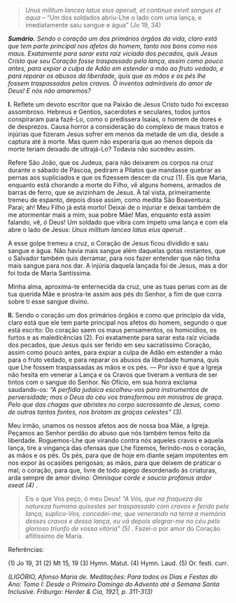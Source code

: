 > *Unus militum lancea latus eius aperuit, et continuo exivit sanguis et aqua* – “Um dos soldados abriu-Lhe o lado com uma lança, e imediatamente saiu sangue e água” (Jo 19, 34)

***Sumário.** Sendo o coração um dos primários órgãos da vida, claro está que tem parte principal nos afetos do homem, tanto nos bons como nos maus. Exatamente para sarar esta raiz viciada dos pecados, quis Jesus Cristo que seu Coração fosse traspassado pela lança, assim como pouco antes, para expiar a culpa de Adão em estender a mão ao fruto vedado, e para reparar os abusos da liberdade, quis que as mãos e os pés lhe fossem traspassados pelos cravos. Ó inventos admiráveis do amor de Deus! E nós não amaremos?*

**I.** Reflete um devoto escritor que na Paixão de Jesus Cristo tudo foi excesso assombroso. Hebreus e Gentios, sacerdotes e seculares, todos juntos conspiraram para fazê-Lo, como o predissera Isaías, o homem de dores e de desprezos. Causa horror a consideração do complexo de maus tratos e injúrias que fizeram Jesus sofrer em menos da metade de um dia, desde a captura até à morte. Mas quem não esperaria que ao menos depois da morte teriam deixado de ultrajá-Lo? Todavia não sucedeu assim.

Refere São João, que os Judeus, para não deixarem os corpos na cruz durante o sábado de Páscoa, pediram a Pilatos que mandasse quebrar as pernas aos supliciados e que os fizessem descer da cruz (1). Eis que Maria, enquanto está chorando a morte do Filho, vê alguns homens, armados de barras de ferro, que se avizinham de Jesus. À tal vista, primeiramente tremeu de espanto, depois disse assim, como medita São Boaventura: Parai; ah! Meu Filho já está morto! Deixai de o injuriar e deixai também de me atormentar mais a mim, sua pobre Mãe! Mas, enquanto está assim falando, vê, ó Deus! Um soldado que vibra com ímpeto uma lança e com ela abre o lado de Jesus: *Unus militum lancea latus eius aperuit* .

A esse golpe tremeu a cruz, o Coração de Jesus ficou dividido e saiu sangue e água. Não havia mais sangue além daquelas gotas restantes, que o Salvador também quis derramar, para nos fazer entender que não tinha mais sangue para nos dar. A injúria daquela lançada foi de Jesus, mas a dor foi toda de Maria Santíssima.

Minha alma, aproxima-te enternecida da cruz, une as tuas penas com as de tua querida Mãe e prostra-te assim aos pés do Senhor, a fim de que corra sobre ti esse sangue divino.

**II.** Sendo o coração um dos primários órgãos e como que princípio da vida, claro está que ele tem parte principal nos afetos do homem, segundo o que está escrito: Do coração saem os maus pensamentos, os homicídios, os furtos e as maledicências (2). Foi exatamente para sarar esta raiz viciada dos pecados, que Jesus quis ser ferido em seu sacratíssimo Coração, assim como pouco antes, para expiar a culpa de Adão em estender a mão para o fruto vedado, e para reparar os abusos da liberdade humana, quis que Lhe fossem traspassadas as mãos e os pés. ― Por isso é que a Igreja não hesita em venerar a Lança e os Cravos que tiveram a ventura de ser tintos com o sangue do Senhor. No Ofício, em sua honra exclama saudando-os: *“A perfídia judaica escolheu-vos para instrumentos de perversidade; mas o Deus do céu vos transformou em ministros de graça. Pelo que das chagas que abristes no corpo sacrossanto de Jesus, como de outras tantas fontes, nos brotam as graças celestes” (3).*

Meu irmão, unamos os nossos afetos aos de nossa boa Mãe, a Igreja. Peçamos ao Senhor perdão do abuso que nós também temos feito da liberdade. Roguemos-Lhe que virando contra nós aqueles cravos e aquela lança, tire a vingança das ofensas que Lhe fizemos, ferindo-nos o coração, as mãos e os pés. Os pés, para que de hoje em diante sejam impotentes em nos expor às ocasiões perigosas; as mãos, para que deixem de praticar o mal; o coração, para que, livre de todo apego desordenado às criaturas, arda sempre de amor divino: *Omnisque corde e saucio profanus ardor exeat (4)* .

> Eis o que Vos peço, ó meu Deus! *“A Vós, que na fraqueza da natureza humana quisestes ser traspassado com cravos e ferido pela lança, suplico-Vos, concedei-me, que venerando na terra a memória desses cravos e dessa lança, eu vá depois alegrar-me no céu pelo glorioso triunfo de vossa vitória” (5)* . Fazei-o por amor do Coração aflitíssimo de Maria.

Referências:

\(1\) Jo 19, 31 (2) Mt 15, 19 (3) Hymn. Matut. (4) Hymn. Laud. (5) Or. festi. curr.

*(LIGÓRIO, Afonso Maria de. Meditações: Para todos os Dias e Festas do Ano: Tomo I: Desde o Primeiro Domingo do Advento até a Semana Santa Inclusive. Friburgo: Herder & Cia, 1921, p. 311-313)*
